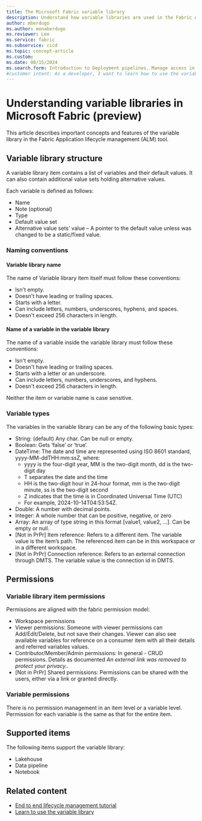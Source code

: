 ```yaml
---
title: The Microsoft Fabric variable library
description: Understand how variable libraries are used in the Fabric Application lifecycle management (ALM) tool.
author: mberdugo
ms.author: monaberdugo
ms.reviewer: Lee
ms.service: fabric
ms.subservice: cicd
ms.topic: concept-article
ms.custom:
ms.date: 08/15/2024
ms.search.form: Introduction to Deployment pipelines, Manage access in Deployment pipelines, Deployment pipelines operations
#customer intent: As a developer, I want to learn how to use the variable library item in the Microsoft Fabric Application lifecycle management (ALM) tool, so that I can manage my content lifecycle.
---
```


# Understanding variable libraries in Microsoft Fabric (preview)

This article describes important concepts and features of the variable library in the Fabric Application lifecycle management (ALM) tool.

## Variable library structure

A variable library item contains a list of variables and their default values. It can also contain additional value sets holding alternative values.

Each variable is defined as follows:

- Name
- Note (optional)
- Type
- Default value set
- Alternative value sets’ value – A pointer to the default value unless was changed to be a static/fixed value.

### Naming conventions

#### Variable library name

The name of Variable library item itself must follow these conventions:

- Isn't empty.
- Doesn't have leading or trailing spaces.
- Starts with a letter.
- Can include letters, numbers, underscores, hyphens, and spaces.
- Doesn't exceed 256 characters in length.

#### Name of a variable in the variable library

The name of a variable inside the variable library must follow these conventions:

- Isn't empty.
- Doesn't have leading or trailing spaces.
- Starts with a letter or an underscore.
- Can include letters, numbers, underscores, and hyphens.
- Doesn't exceed 256 characters in length.

Neither the item or variable name is case sensitive.

### Variable types

The variables in the variable library can be any of the following basic types:

- String: (default) Any char. Can be null or empty.
- Boolean: Gets ‘false’ or ‘true’.
- DateTime: The date and time are represented using ISO 8601 standard, yyyy-MM-ddTHH:mm:ssZ, where:
  - yyyy is the four-digit year, MM is the two-digit month, dd is the two-digit day
  - T separates the date and the time
  - HH is the two-digit hour in 24-hour format, mm is the two-digit minute, ss is the two-digit second
  - Z indicates that the time is in Coordinated Universal Time (UTC)
  - For example, 2024-10-14T04:53:54Z.
- Double: A number with decimal points.
- Integer: A whole number that can be positive, negative, or zero
- Array: An array of type string in this format [value1, value2, …]. Can be empty or null.
- [Not in PrPr] Item reference: Refers to a different item. The variable value is the item’s path. The referenced item can be in this workspace or in a different workspace.
- [Not in PrPr] Connection reference: Refers to an external connection through DMTS. The variable value is the connection id in DMTS.

## Permissions

### Variable library item permissions

Permissions are aligned with the fabric permission model:

- Workspace permissions
- Viewer permissions: Someone with viewer permissions can Add/Edit/Delete, but not save their changes. Viewer can also see available variables for reference on a consumer item with all their details and referred variables values.
- Contributor/Member/Admin permissions: In general - CRUD permissions. Details as documented *An external link was removed to protect your privacy.*.
- [Not in PrPr] Shared permissions: Permissions can be shared with the users, either via a link or granted directly.

### Variable permissions

There is no permission management in an item level or a variable level. Permission for each variable is the same as that for the entire item.

## Supported items

The following items support the variable library:

- Lakehouse
- Data pipeline
- Notebook

## Related content

- [End to end lifecycle management tutorial](./cicd-tutorial.md)
- [Learn to use the variable library](./get-started-with-variable-libraries.md)